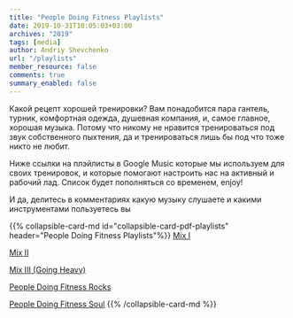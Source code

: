 ```yaml
---
title: "People Doing Fitness Playlists"
date: 2019-10-31T10:05:03+03:00
archives: "2019"
tags: [media]
author: Andriy Shevchenko
url: "/playlists"
member_resource: false
comments: true
summary_enabled: false
---
```

Какой рецепт хорошей тренировки? Вам понадобится пара гантель,
турник, комфортная одежда, душевная компания, и, самое главное, хорошая
музыка. Потому что никому не нравится тренироваться под звук собственного
пыхтения, да и тренироваться лишь бы под что тоже никто не любит.

Ниже ссылки на плэйлисты в Google Music которые мы используем
для своих тренировок, и которые помогают настроить нас на активный и 
рабочий лад. Список будет пополняться со временем, enjoy!

И да, делитесь в комментариях какую музыку слушаете и какими инструментами пользуетесь вы

{{% collapsible-card-md id="collapsible-card-pdf-playlists" header="People Doing Fitness Playlists"%}}
[Mix I](https://play.google.com/music/playlist/AMaBXymTUS6ATbK1cRxJnfqJEQclMaW8QZsQZm6io7uchm1HneO98_qmFmpWhremtzeVXz0yokauYc-6Npquzkxm7KYodWenEA%3D%3D)

[Mix II](https://play.google.com/music/playlist/AMaBXykuhla9eV5fsyDVe1-JUeMLqrriZZ3a7I8mbDE4o0esF2YpOQH99gFpkp5t8MQiFKpuUxYlV9F7gMGBNy10hEpXHuzGzA%3D%3D)

[Mix III (Going Heavy)](https://play.google.com/music/playlist/AMaBXykLom1xAnYnu7zuREoysWfwYT3C1fO8CG1j0S7TYbUzwLnuc5VaRT_exwPFBapGGeoQJo6M-dyQ08pVXB92r8Z25IhruA%3D%3D)

[People Doing Fitness Rocks](https://play.google.com/music/playlist/AMaBXynF-sOFeQ36iFSrmXWR7pYUhbQ8cj9cIbedrji7OGGsSWIsKIPV83PpfyxCm0ZoFanSmneO_eEg51hAvdu4_knV3ZyekQ%3D%3D)

[People Doing Fitness Soul](https://play.google.com/music/playlist/AMaBXyn4tzzVBmDp3zzzU5GIoV_ouKzNd80A1LIRFti0WOf1RnN-0u5J4Sq06SKMit00G2XGrHrKDoL_jogtM6GpkvLQkCpeqA%3D%3D)
{{% /collapsible-card-md %}}
<!--stackedit_data:
eyJoaXN0b3J5IjpbMTM3NDA4MDc5OV19
-->
